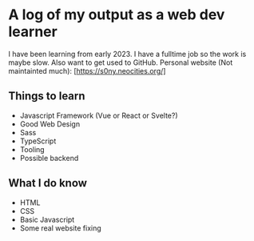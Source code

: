 # A log of my output as a web dev learner

I have been learning from early 2023. I have a fulltime job so the work is maybe slow. Also want to get used to GitHub.
Personal website (Not maintainted much): [https://s0ny.neocities.org/]

## Things to learn

* Javascript Framework (Vue or React or Svelte?)
* Good Web Design
* Sass
* TypeScript
* Tooling
* Possible backend

## What I do know

* HTML
* CSS
* Basic Javascript
* Some real website fixing